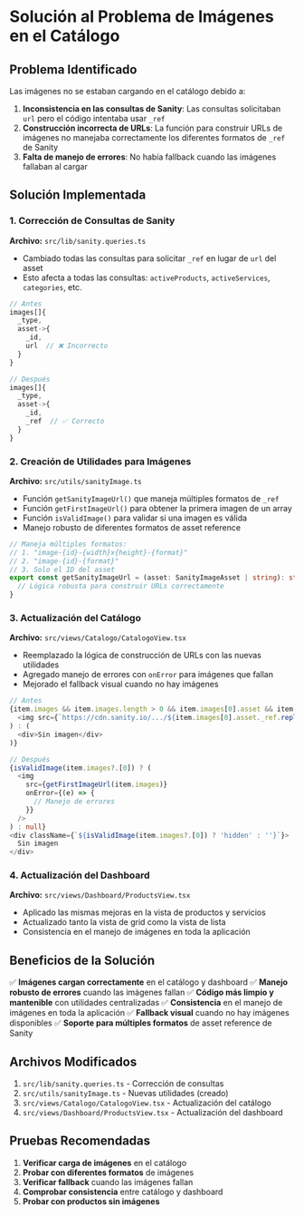 # Solución al Problema de Imágenes en el Catálogo

## Problema Identificado

Las imágenes no se estaban cargando en el catálogo debido a:

1. **Inconsistencia en las consultas de Sanity**: Las consultas solicitaban `url` pero el código intentaba usar `_ref`
2. **Construcción incorrecta de URLs**: La función para construir URLs de imágenes no manejaba correctamente los diferentes formatos de `_ref` de Sanity
3. **Falta de manejo de errores**: No había fallback cuando las imágenes fallaban al cargar

## Solución Implementada

### 1. Corrección de Consultas de Sanity

**Archivo:** `src/lib/sanity.queries.ts`

- Cambiado todas las consultas para solicitar `_ref` en lugar de `url` del asset
- Esto afecta a todas las consultas: `activeProducts`, `activeServices`, `categories`, etc.

```typescript
// Antes
images[]{
  _type,
  asset->{
    _id,
    url  // ❌ Incorrecto
  }
}

// Después
images[]{
  _type,
  asset->{
    _id,
    _ref  // ✅ Correcto
  }
}
```

### 2. Creación de Utilidades para Imágenes

**Archivo:** `src/utils/sanityImage.ts`

- Función `getSanityImageUrl()` que maneja múltiples formatos de `_ref`
- Función `getFirstImageUrl()` para obtener la primera imagen de un array
- Función `isValidImage()` para validar si una imagen es válida
- Manejo robusto de diferentes formatos de asset reference

```typescript
// Maneja múltiples formatos:
// 1. "image-{id}-{width}x{height}-{format}"
// 2. "image-{id}-{format}"
// 3. Solo el ID del asset
export const getSanityImageUrl = (asset: SanityImageAsset | string): string => {
  // Lógica robusta para construir URLs correctamente
}
```

### 3. Actualización del Catálogo

**Archivo:** `src/views/Catalogo/CatalogoView.tsx`

- Reemplazado la lógica de construcción de URLs con las nuevas utilidades
- Agregado manejo de errores con `onError` para imágenes que fallan
- Mejorado el fallback visual cuando no hay imágenes

```typescript
// Antes
{item.images && item.images.length > 0 && item.images[0].asset && item.images[0].asset._ref ? (
  <img src={`https://cdn.sanity.io/.../${item.images[0].asset._ref.replace(...)}`} />
) : (
  <div>Sin imagen</div>
)}

// Después
{isValidImage(item.images?.[0]) ? (
  <img 
    src={getFirstImageUrl(item.images)}
    onError={(e) => {
      // Manejo de errores
    }}
  />
) : null}
<div className={`${isValidImage(item.images?.[0]) ? 'hidden' : ''}`}>
  Sin imagen
</div>
```

### 4. Actualización del Dashboard

**Archivo:** `src/views/Dashboard/ProductsView.tsx`

- Aplicado las mismas mejoras en la vista de productos y servicios
- Actualizado tanto la vista de grid como la vista de lista
- Consistencia en el manejo de imágenes en toda la aplicación

## Beneficios de la Solución

✅ **Imágenes cargan correctamente** en el catálogo y dashboard
✅ **Manejo robusto de errores** cuando las imágenes fallan
✅ **Código más limpio y mantenible** con utilidades centralizadas
✅ **Consistencia** en el manejo de imágenes en toda la aplicación
✅ **Fallback visual** cuando no hay imágenes disponibles
✅ **Soporte para múltiples formatos** de asset reference de Sanity

## Archivos Modificados

1. `src/lib/sanity.queries.ts` - Corrección de consultas
2. `src/utils/sanityImage.ts` - Nuevas utilidades (creado)
3. `src/views/Catalogo/CatalogoView.tsx` - Actualización del catálogo
4. `src/views/Dashboard/ProductsView.tsx` - Actualización del dashboard

## Pruebas Recomendadas

1. **Verificar carga de imágenes** en el catálogo
2. **Probar con diferentes formatos** de imágenes
3. **Verificar fallback** cuando las imágenes fallan
4. **Comprobar consistencia** entre catálogo y dashboard
5. **Probar con productos sin imágenes**
